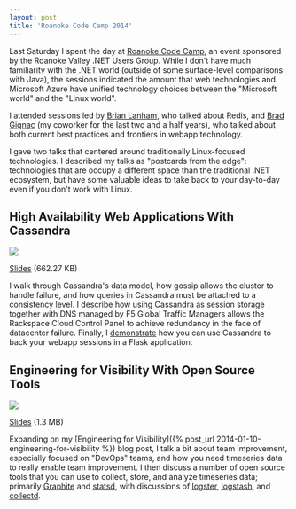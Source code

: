 ```yaml
---
layout: post
title: 'Roanoke Code Camp 2014'
---
```


Last Saturday I spent the day at [Roanoke Code Camp](http://roanokecodecamp.org), an event sponsored by the Roanoke Valley .NET Users Group.  While I don't have much familiarity with the .NET world (outside of some surface-level comparisons with Java), the sessions indicated the amount that web technologies and Microsoft Azure have unified technology choices between the "Microsoft world" and the "Linux world".

I attended sessions led by [Brian Lanham](http://geekswithblogs.net/codesailor), who talked about Redis, and [Brad Gignac](http://www.bradgignac.com/) (my coworker for the last two and a half years), who talked about both current best practices and frontiers in webapp technology.

I gave two talks that centered around traditionally Linux-focused technologies.  I described my talks as "postcards from the edge": technologies that are occupy a different space than the traditional .NET ecosystem, but have some valuable ideas to take back to your day-to-day even if you don't work with Linux.

## High Availability Web Applications With Cassandra

![](http://static.davehking.com/2014-05-20-cassandra-consistency-queries.png)

[Slides](http://static.davehking.com/2014-roanoke-code-camp-high-availability-web-applications-with-cassandra.pdf) (662.27 KB)

I walk through Cassandra's data model, how gossip allows the cluster to handle failure, and how queries in Cassandra must be attached to a consistency level.  I describe how using Cassandra as session storage together with DNS managed by F5 Global Traffic Managers allows the Rackspace Cloud Control Panel to achieve redundancy in the face of datacenter failure.  Finally, I [demonstrate](https://github.com/tildedave/cassandra-flask-sessions) how you can use Cassandra to back your webapp sessions in a Flask application.

## Engineering for Visibility With Open Source Tools

![](http://static.davehking.com/2014-05-20-continuous-improvement-cycle.png)

[Slides](http://static.davehking.com/2014-roanoke-code-camp-engineering-for-visibility-with-open-source-tools.pdf) (1.3 MB)

Expanding on my [Engineering for Visibility]({% post_url 2014-01-10-engineering-for-visibility %}) blog post, I talk a bit about team improvement, especially focused on "DevOps" teams, and how you need timeseries data to really enable team improvement.  I then discuss a number of open source tools that you can use to collect, store, and analyze timeseries data; primarily [Graphite](http://graphite.wikidot.com) and [statsd](https://github.com/etsy/statsd/), with discussions of [logster](https://github.com/etsy/logster), [logstash](http://logstash.net), and [collectd](http://collectd.org/).